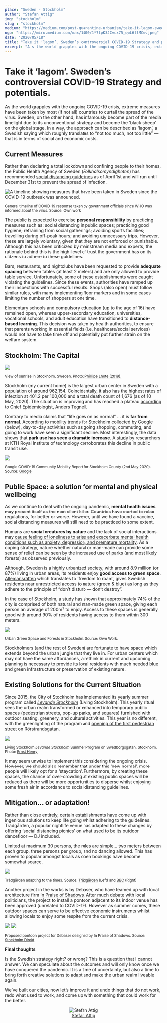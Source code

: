 ```yaml
---
place: "Sweden - Stockholm"
author: "Stefan Attig"
img: "stockholm"
slug : "stockholm"
medium: "https://medium.com/post-quarantine-urbanism/take-it-lagom-sweden-s-controversial-covid-19-strategy-and-potentials-9ed38c43393d"
ogp: "https://miro.medium.com/max/1400/1*7tpK3JCvcx75_qwL6flMCw.jpeg"
date: "2020/05/18"
title: "Take it ‘lagom’. Sweden’s controversial COVID-19 Strategy and potentials."
excerpt: "A s the world grapples with the ongoing COVID-19 crisis, extreme measures have been taken by most (if not all) countries to curtail the spread of the virus. Sweden, on the other hand, has infamously become part of the media limelight due to its unconventional strategy and become the ‘black sheep’ on the global stage."
---
```


Take it ‘lagom’. Sweden’s controversial COVID-19 Strategy and potentials.
=========================================================================

As the world grapples with the ongoing COVID-19 crisis, extreme measures have been taken by most (if not all) countries to curtail the spread of the virus. Sweden, on the other hand, has infamously become part of the media limelight due to its unconventional strategy and become the ‘black sheep’ on the global stage. In a way, the approach can be described as ‘lagom’, a Swedish saying which roughly translates to “not too much, not too little” — that is in terms of social and economic costs.

Current Measures
----------------

Rather than declaring a total lockdown and confining people to their homes, the Public Health Agency of Sweden (_Folkhälsomyndigheten_) has recommended [social distancing guidelines](https://www.folkhalsomyndigheten.se/publicerat-material/publikationsarkiv/h/hslf-fs-202012/) as of April 1st and will run until December 31st to prevent the spread of infection.

<img alt="A timeline showing measures that have been taken in Sweden since the COVID-19 outbreak was announced." class="s t u iv ai" src="https://miro.medium.com/max/1400/1*DasrN_peDQhZNgm4BYAu6w.png"/>

<small>General timeline of COVID-19 response taken by government officials since WHO was informed about the virus. Source: Own work </small>

The public is expected to exercise **personal responsibility** by practicing measures such as: social distancing in public spaces; practicing good hygiene; refraining from social gatherings; avoiding sports facilities; travelling during off-peak hours; and avoiding unnecessary trips. However, these are largely voluntary, given that they are not enforced or punishable. Although this has been criticized by mainstream media and experts, the rationale behind this is the high-level of trust the government has on its citizens to adhere to these guidelines.

Bars, restaurants, and nightclubs have been requested to provide **adequate spacing** between tables (at least 2 meters) and are only allowed to provide table service. Unfortunately, some of these establishments were caught violating the guidelines. Since these events, authorities have ramped up their inspections with successful results. Shops (also open) must follow similar rules, with many implementing floor markers and in some cases limiting the number of shoppers at one time.

Elementary schools and compulsory education (up to the age of 16) have remained open, whereas upper-secondary education, universities, vocational schools, and adult education have transitioned to **distance-based learning**. This decision was taken by health authorities, to ensure that parents working in essential fields (i.e. healthcare/social services) would not have to take time off and potentially put further strain on the welfare system.

Stockholm: The Capital
----------------------

<img class="s t u iv ai" src="https://miro.medium.com/max/1400/1*7tpK3JCvcx75_qwL6flMCw.jpeg"/>

<small >View of sunrise in Stockholm, Sweden. Photo: <a alt="Philliipe Lhote" href="https://flic.kr/p/2fDvz14">Philliipe Lhote (2019). </a></small>

Stockholm (my current home) is the largest urban center in Sweden with a population of around 962,154. Coincidentally, it also has the highest rates of infection at 401.2 per 100,000 and a total death count of 1,676 (as of 10 May, 2020). The situation is improving and has reached a plateau [according](https://sverigesradio.se/sida/artikel.aspx?programid=2054&artikel=7441027) to Chief Epidemiologist, Anders Tegnell.

Contrary to media claims that “life goes on as normal” … it is **far from normal**. According to mobility trends for Stockholm collected by Google (below), day-to-day activities such as going shopping, commuting, and going to work have seen a significant decline. Most interestingly, the data shows that **park use has seen a dramatic increase**. A [study](https://people.kth.se/~jenelius/corona_pt/) by researchers at KTH Royal Institute of technology corroborates this decline in public transit use.

<img class="s t u iv ai" src="https://miro.medium.com/max/1400/1*NFIsuoDeAvM4ooVaRjTdrA.png"/>

<small>Google COVID-19 Community Mobility Report for Stockholm County (2nd May 2020). Source: <a href="https://www.gstatic.com/covid19/mobility/2020-05-02_SE_Mobility_Report_en.pdf"> Google</a></small>

Public Space: a solution for mental and physical wellbeing
----------------------------------------------------------

As we continue to deal with the ongoing pandemic, **mental health issues** may present itself as the next silent killer. Countries have started to relax regulations, for better or worse. However, until we have found a vaccine, social distancing measures will still need to be practiced to some extent.

Humans are **social creatures by nature** and the lack of social interactions may [cause feeling of loneliness to arise and exacerbate mental health conditions such as anxiety, depression, and premature mortality](https://osf.io/3wx5a/). As a coping strategy, nature whether natural or man-made can provide some sense of relief can be seen by the increased use of parks (and most likely forests) as observed previously.

Although, Sweden is a highly urbanized society, with around 8.9 million (or 87%) living in urban areas, its residents enjoy **good access to green space**. [Allemansrätten](https://www.swedishepa.se/Documents/publikationer6400/978-91-620-8522-3.pdf?pid=4204) which translates to ‘freedom to roam’, gives Swedish residents near unrestricted access to nature (green & blue) as long as they adhere to the principle of “don’t disturb — don’t destroy”.

In the case of Stockholm, a [study](https://www.mdpi.com/2071-1050/7/8/11306) has shown that approximately 74% of the city is comprised of both natural and man-made green space, giving each person an average of 200m² to enjoy. Access to these spaces is generally good with around 90% of residents having access to them within 300 meters.

<img class="s t u iv ai" src="https://miro.medium.com/max/1400/1*x6EzxD8Yy_8mrDaK7mCxAw.png"/>

<small> Urban Green Space and Forests in Stockholm. Source: Own Work.</small>

Stockholmers (and the rest of Sweden) are fortunate to have space which extends beyond the urban jungle that they live in. For urban centers which may not have the same affordances, a rethink in current and upcoming planning is necessary to provide its local residents with much needed blue and green infrastructure or preservation of existing nature.

Existing Solutions for the Current Situation
--------------------------------------------

Since 2015, the City of Stockholm has implemented its yearly summer program called [_Levande Stockholm_](https://start.stockholm/om-stockholms-stad/sa-arbetar-staden/trafik/offentliga-rum/levande-stockholm/)  (Living Stockholm). This yearly ritual sees the urban realm transformed or enhanced into temporary public spaces (pedestrian streets, pop-up parks, and squares) furnished with outdoor seating, greenery, and cultural activities. This year is no different, with the greenlighting of the program and [opening of the first pedestrian street](https://www.stockholmdirekt.se/nyheter/stockholms-sommargagator-coronanpassas/repteg!7yW9NS0NB1XWsrZ6B6Rsg/) on Rörstrandsgatan.

<img class="s t u iv ai" src="https://miro.medium.com/max/1400/1*8rwY2IboauS2YvZeiJdOLA.png"/>

<small>Living Stockholm <i>Levande Stockholm</i> Summer Program on Swedborgsgatan, Stockholm. Photo: <a href="https://www.sweco.se/vart-erbjudande/arkitektur/landskap/levande-stockholm/">Ernst Henry</a></small>

It may seem unwise to implement this considering the ongoing crisis. However, we should also remember that under this ‘new normal’, more people will likely opt for a ‘staycation’. Furthermore, by creating these spaces, the chance of over-crowding at existing public spaces will be reduced as there will be more opportunities to disperse whilst enjoying some fresh air in accordance to social distancing guidelines.

Mitigation… or adaptation!
--------------------------

Rather than close entirely, certain establishments have come up with ingenious solutions to keep life going whilst adhering to the guidelines. Trädgården, a popular nightlife venue has adapted to these changes by offering ‘social distancing picnics’ on what used to be its outdoor dancefloor — DJ included.

Limited at maximum 30 persons, the rules are simple… two meters between each group, three persons per group, and no dancing allowed. This has proven to popular amongst locals as open bookings have become somewhat scarce.

<img class="s t u iv ai" src="https://miro.medium.com/max/1400/1*MOemT7o3IQGkEklzYpqODw.png"/>

<small>Trädgården adapting to the times. Source: <a href="https://www.facebook.com/Tradgarden/photos/a.2699068433450839/2699077476783268/?type=3&theater">Trädgården</a> (Left) and <a href="https://www.bbc.com/news/av/newsbeat-52618788/coronavirus-how-sweden-is-keeping-its-pubs-and-bars-open">BBC</a> (Right)</small>

Another project in the works is by Debaser, who have teamed up with local architecture firm [In Praise of Shadows](https://www.inpraiseofshadows.se/). After much debate with local politicians, the project to install a pontoon adjacent to its indoor venue has been approved (unrelated to COVID-19). However as summer comes, these outdoor spaces can serve to be effective economic instruments whilst allowing locals to enjoy some respite from the current crisis.

<img class="s t u iv ai" src="https://miro.medium.com/max/1400/0*ceJHp5l8Mc_wmj9w.jpeg"/>

<img class="s t u iv ai" src="https://miro.medium.com/max/1400/0*Ufb5MvTfq5zRf2Tb.jpeg"/>

<small>Proposed pontoon project for Debaser designed by In Praise of Shadows. Source: <a href="https://www.stockholmdirekt.se/nyheter/debaser-kampar-vidare-for-flytande-krog/repsbr!hX1sCTiITKuq2sTF3247cw/">Stockholm Direkt</a></small>

**Final thoughts**

Is the Swedish strategy right? or wrong? This is a question that I cannot answer. We can speculate about the outcomes and will only know once we have conquered the pandemic. It is a time of uncertainty, but also a time to bring forth creative solutions to adapt and make the urban realm liveable again.

We’ve built our cities, now let’s improve it and undo things that do not work, redo what used to work, and come up with something that could work for the better.

<div style="display: flex; margin-bottom: 2rem">
    <div style="margin: 0 auto; text-align: center">
        <img alt="Stefan Attig" src="https://miro.medium.com/fit/c/96/96/2*t-YIIYBwkBHAzijfsZ-Q_A.jpeg"/>
        <br/>
        <a href="https://medium.com/@stefan.attig?source=post_page-----9ed38c43393d----------------------">Stefan Attig</a>
    </div>
</div>
